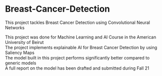 # Breast-Cancer-Detection
This project tackles Breast Cancer Detection using Convolutional Neural Networks

This project was done for Machine Learning and AI Course in the American University of Beirut </br>
The project implements explainable AI for Breast Cancer Detection by using Saliency Maps </br>
The model built in this project performs significantly better compared to generic models </br>
A full report on the model has been drafted and submitted during Fall 21

